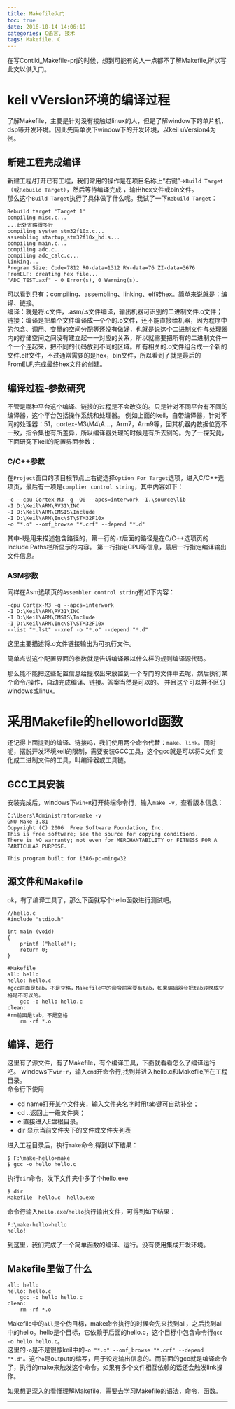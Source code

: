 ```yaml
---
title: Makefile入门
toc: true
date: 2016-10-14 14:06:19
categories: C语言, 技术
tags: Makefile. C
---
```


在写Contiki_Makefile-prj的时候，想到可能有的人一点都不了解Makefile,所以写此文以供入门。

<!--more-->
# keil vVersion环境的编译过程
了解Makefile，主要是针对没有接触过linux的人，但是了解window下的单片机，dsp等开发环境。因此先简单说下window下的开发环境，以keil uVersion4为例。  
## 新建工程完成编译
新建工程/打开已有工程，我们常用的操作是在项目名称上“右键”->`Build Target`（或`Rebuild Target`），然后等待编译完成 ，输出hex文件或bin文件。  
那么这个`Build Target`执行了具体做了什么呢。我试了一下`Rebuild Target`：
```
Rebuild target 'Target 1'
compiling misc.c...
...此处省略很多行
compiling system_stm32f10x.c...
assembling startup_stm32f10x_hd.s...
compiling main.c...
compiling adc.c...
compiling adc_calc.c...
linking...
Program Size: Code=7812 RO-data=1312 RW-data=76 ZI-data=3676  
FromELF: creating hex file...
"ADC_TEST.axf" - 0 Error(s), 0 Warning(s).
```
可以看到只有：compiling、assembling、linking、elf转hex。简单来说就是：编译、链接。  
编译：就是将.c文件，.asm/.s文件编译，输出机器可识别的二进制文件.o文件；
链接：编译是把单个文件编译成一个个的.o文件，还不能直接给机器，因为程序中的包含、调用、变量的空间分配等还没有做好，也就是说这个二进制文件与处理器内的存储空间之间没有建立起一一对应的关系，所以就需要把所有的二进制文件一个一个连起来，把不同的代码放到不同的区域。所有相关的.o文件组合成一个新的文件.elf文件，不过通常需要的是hex，bin文件，所以看到了就是最后的FromELF,完成最终hex文件的创建。

## 编译过程-参数研究
不管是哪种平台这个编译、链接的过程是不会改变的。只是针对不同平台有不同的编译器，这个平台包括操作系统和处理器。
例如上面的keil，自带编译器，针对不同的处理器：51，cortex-M3\M4\A...，Arm7，Arm9等，因其机器内数据位宽不一致，指令集也有所差异，所以编译器处理的时候是有所去别的。为了一探究竟，下面研究下keil的配置界面参数：  

### C/C++参数
在`Project`窗口的项目根节点上右键选择`Option For Target`选项，进入C/C++选项页，最后有一项是`complier control string`，其中内容如下：
```
-c --cpu Cortex-M3 -g -O0 --apcs=interwork -I.\source\lib 
-I D:\Keil\ARM\RV31\INC 
-I D:\Keil\ARM\CMSIS\Include 
-I D:\Keil\ARM\Inc\ST\STM32F10x 
-o "*.o" --omf_browse "*.crf" --depend "*.d"
```
其中-I是用来描述包含路径的，第一行的`-I`后面的路径是在C/C++选项页的Include Paths栏所显示的内容。
第一行指定CPU等信息，最后一行指定编译输出文件信息。

### ASM参数
同样在Asm选项页的`Assembler control string`有如下内容：
```
-cpu Cortex-M3 -g --apcs=interwork 
-I D:\Keil\ARM\RV31\INC 
-I D:\Keil\ARM\CMSIS\Include 
-I D:\Keil\ARM\Inc\ST\STM32F10x 
--list "*.lst" --xref -o "*.o" --depend "*.d"
```
这里主要描述将.o文件链接输出为可执行文件。

简单点说这个配置界面的参数就是告诉编译器以什么样的规则编译源代码。  

那么能不能把这些配置信息给提取出来放置到一个专门的文件中去呢，然后执行某个命令/操作，自动完成编译、链接。答案当然是可以的。
并且这个可以并不区分windows或linux。

# 采用Makefile的helloworld函数
还记得上面提到的编译、链接吗，我们使用两个命令代替：`make`、`link`。同时呢，摆脱开发环境keil的限制，需要安装GCC工具，这个gcc就是可以将C文件变化成二进制文件的工具，叫编译器或工具链。

## GCC工具安装
安装完成后，windows下`win+R`打开终端命令行，输入`make -v`，查看版本信息：
```
C:\Users\Administrator>make -v
GNU Make 3.81
Copyright (C) 2006  Free Software Foundation, Inc.
This is free software; see the source for copying conditions.
There is NO warranty; not even for MERCHANTABILITY or FITNESS FOR A
PARTICULAR PURPOSE.

This program built for i386-pc-mingw32
```
## 源文件和Makefile
ok，有了编译工具了，那么下面就写个hello函数进行测试吧。
```
//hello.c
#include "stdio.h"

int main (void)
{
    printf ("hello!");
    return 0;
}
```
```
#Makefile
all: hello
hello: hello.c
#gcc前面是tab，不是空格，Makefile中的命令前需要有tab，如果编辑器会把tab转换成空格是不可以的。
	gcc -o hello hello.c
clean:
#rm前面是tab，不是空格
	rm -rf *.o
```
## 编译、运行
这里有了源文件，有了Makefile，有个编译工具，下面就看看怎么了编译运行吧。
windows下`win+r`，输入`cmd`开命令行,找到并进入hello.c和Makefile所在工程目录。  
命令行下使用  
* cd name打开某个文件夹，输入文件夹名字时用tab键可自动补全；
* cd ..返回上一级文件夹；
* e:直接进入E盘根目录。
* dir 显示当前文件夹下的文件或文件夹列表

进入工程目录后，执行`make`命令,得到以下结果：
```
$ F:\make-hello>make
$ gcc -o hello hello.c
```
执行`dir`命令，发下文件夹中多了个hello.exe
```
$ dir
Makefile  hello.c  hello.exe
```
命令行输入`hello.exe`/`hello`执行输出文件，可得到如下结果：
```
F:\make-hello>hello
hello!
```
到这里，我们完成了一个简单函数的编译、运行。没有使用集成开发环境。  

## Makefile里做了什么
```
all: hello
hello: hello.c
	gcc -o hello hello.c
clean:
	rm -rf *.o
```
Makefile中的`all`是个伪目标，make命令执行的时候会先来找到all，之后找到all中的hello。hello是个目标，它依赖于后面的hello.c，这个目标中包含命令行`gcc -o hello hello.c`。  
这里的`-o`是不是很像keil中的`-o "*.o" --omf_browse "*.crf" --depend "*.d"`。这个`o`是output的缩写，用于设定输出信息的。而前面的gcc就是编译命令了，执行的make来触发这个命令。如果有多个文件相互依赖的话还会触发link操作。

如果想更深入的看懂理解Makefile，需要去学习Makefile的语法，命令，函数。

***
